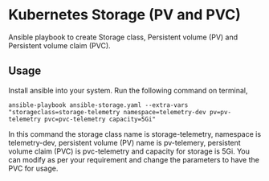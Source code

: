 # Kubernetes Storage (PV and PVC)
Ansible playbook to create Storage class, Persistent volume (PV) and Persistent volume claim (PVC).

## Usage

Install ansible into your system.
Run the following command on terminal,

`ansible-playbook ansible-storage.yaml --extra-vars "storageclass=storage-telemetry namespace=telemetry-dev pv=pv-telemetry pvc=pvc-telemetry capacity=5Gi"`

In this command the storage class name is storage-telemetry, namespace is telemetry-dev, persistent volume (PV) name is pv-telemery, persistent volume claim (PVC) is pvc-telemetry and capacity for storage is 5Gi.
You can modify as per your requirement and change the parameters to have the PVC for usage.
